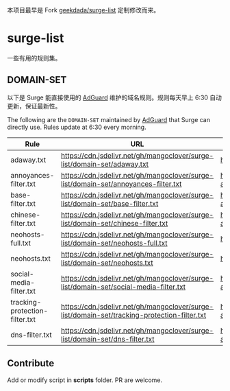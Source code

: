 本项目最早是 Fork [geekdada/surge-list](https://github.com/geekdada/surge-list) 定制修改而来。

# surge-list

一些有用的规则集。

## DOMAIN-SET

以下是 Surge 能直接使用的 [AdGuard](https://kb.adguard.com/en/general/adguard-ad-filters) 维护的域名规则。规则每天早上 6:30 自动更新，保证最新性。

The following are the `DOMAIN-SET` maintained by [AdGuard](https://kb.adguard.com/en/general/adguard-ad-filters) that Surge can directly use. Rules update at 6:30 every morning.

| Rule                           | URL                                                                                       | Description                                          |
| ------------------------------ | ----------------------------------------------------------------------------------------- | ---------------------------------------------------- |
| adaway.txt                     | https://cdn.jsdelivr.net/gh/mangoclover/surge-list/domain-set/adaway.txt                     | https://adaway.org                                   |
| annoyances-filter.txt          | https://cdn.jsdelivr.net/gh/mangoclover/surge-list/domain-set/annoyances-filter.txt          | https://kb.adguard.com/en/general/adguard-ad-filters |
| base-filter.txt                | https://cdn.jsdelivr.net/gh/mangoclover/surge-list/domain-set/base-filter.txt                | https://kb.adguard.com/en/general/adguard-ad-filters |
| chinese-filter.txt             | https://cdn.jsdelivr.net/gh/mangoclover/surge-list/domain-set/chinese-filter.txt             | https://kb.adguard.com/en/general/adguard-ad-filters |
| neohosts-full.txt              | https://cdn.jsdelivr.net/gh/mangoclover/surge-list/domain-set/neohosts-full.txt              | https://github.com/neoFelhz/neohosts                 |
| neohosts.txt                   | https://cdn.jsdelivr.net/gh/mangoclover/surge-list/domain-set/neohosts.txt                   | https://github.com/neoFelhz/neohosts                 |
| social-media-filter.txt        | https://cdn.jsdelivr.net/gh/mangoclover/surge-list/domain-set/social-media-filter.txt        | https://kb.adguard.com/en/general/adguard-ad-filters |
| tracking-protection-filter.txt | https://cdn.jsdelivr.net/gh/mangoclover/surge-list/domain-set/tracking-protection-filter.txt | https://kb.adguard.com/en/general/adguard-ad-filters |
| dns-filter.txt                 | https://cdn.jsdelivr.net/gh/mangoclover/surge-list/domain-set/dns-filter.txt                 | https://kb.adguard.com/en/general/adguard-ad-filters |

## Contribute

Add or modify script in __scripts__ folder. PR are welcome.
